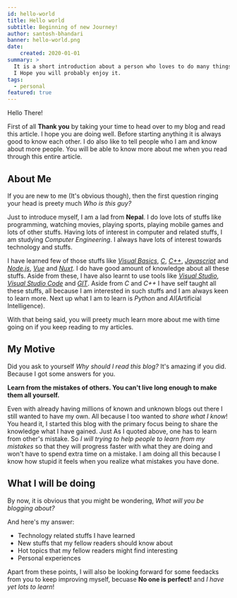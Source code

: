 ```yaml
---
id: hello-world
title: Hello world
subtitle: Beginning of new Journey!
author: santosh-bhandari
banner: hello-world.png
date:
    created: 2020-01-01
summary: >
  It is a short introduction about a person who loves to do many things and currently has started blogging.
  I Hope you will probably enjoy it.
tags:
  - personal
featured: true
---
```


Hello There!

First of all **Thank you** by taking your time to head over to my blog and read this article. I hope you are doing well.
Before starting anything it is always good to know each other. I do also like to tell people who I am and know about more people.
You will be able to know more about me when you read through this entire article.

## About Me
If you are new to me (It's obvious though), then the first question ringing your head is preety much *Who is this guy?*

Just to introduce myself, I am a lad from **Nepal**. I do love lots of stuffs like programming, watching movies, playing sports, playing mobile games and lots of other stuffs.
Having lots of interest in computer and related stuffs, I am studying *Computer Engineering*. I always have lots of interest towards technology and stuffs.

I have learned few of those stuffs like <u>*Visual Basics*</u>, <u>*C*</u>, <u>*C++*</u>, <u>*Javascript*</u> and <u>*Node.js*</u>, <u>*Vue*</u> and <u>*Nuxt*</u>. I do have good amount of knowledge about all these stuffs.
Aside from these, I have also learnt to use tools like <u>*Visual Studio*</u>, <u>*Visual Studio Code*</u> and <u>*GIT*</u>.
Aside from *C* and *C++* I have self taught all these stuffs, all because I am interested in such stuffs and I am always keen to learn more.
Next up what I am to learn is *Python* and *AI*(Artificial Intelligence).

With that being said, you will preety much learn more about me with time going on if you keep reading to my articles.

## My Motive
Did you ask to yourself *Why should I read this blog?*
It's amazing if you did. Because I got some answers for you.

**Learn from the mistakes of others. You can't live long enough to make them all yourself.**

Even with already having millions of known and unknown blogs out there I still wanted to have my own. All because I too wanted to *share what I know*!
You heard it, I started this blog with the primary focus being to share the knowledge what I have gained.
Just As I quoted above, one has to learn from other's mistake. So *I will trying to help people to learn from my mistakes*
so that they will progress faster with what they are doing and won't have to spend extra time on a mistake.
I am doing all this because I know how stupid it feels when you realize what mistakes you have done.

## What I will be doing
By now, it is obvious that you might be wondering, *What will you be blogging about?*

And here's my answer:
  - Technology related stuffs I have learned
  - New stuffs that my fellow readers should know about
  - Hot topics that my fellow readers might find interesting
  - Personal experiences

Apart from these points, I will also be looking forward for some feedacks from you to keep improving myself, becuase **No one is perfect!** and *I have yet lots to learn*!